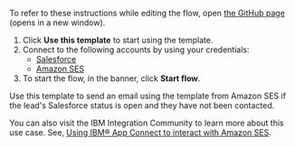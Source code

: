 To refer to these instructions while editing the flow, open [the GitHub page](https://github.com/ot4i/app-connect-templates/tree/main/resources/markdown/Send%20an%20email%20using%20a%20template%20from%20Amazon%20SES%20whenever%20a%20lead%20is%20created%20in%20Salesforce_instructions.md) (opens in a new window).

1. Click **Use this template** to start using the template.
2. Connect to the following accounts by using your credentials:
   - [Salesforce](https://ibm.biz/ach2salesforce)
   - [Amazon SES](https://ibm.biz/acamazonses)
3. To start the flow, in the banner, click **Start flow**.

Use this template to send an email using the template from Amazon SES if the lead's Salesforce status is open and they have not been contacted.

You can also visit the IBM Integration Community to learn more about this use case. See, [Using IBM® App Connect to interact with Amazon SES](https://community.ibm.com/community/user/integration/blogs/shamini-arumugam1/2023/06/28/using-ibm-app-connect-to-interact-with-amazon-ses).

